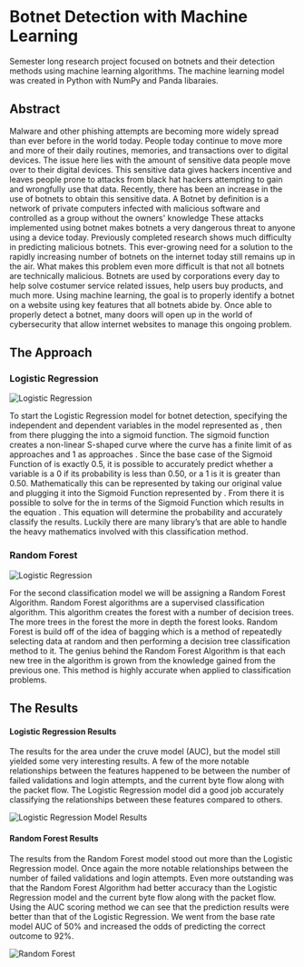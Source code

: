 # Botnet Detection with Machine Learning

Semester long research project focused on botnets and their detection methods using machine learning algorithms. The machine learning model was created in Python with NumPy and Panda libaraies.

## Abstract

  Malware and other phishing attempts are becoming more widely spread than ever before in the world today. People today continue to move more and more of their daily routines, memories, and transactions over to digital devices. The issue here lies with the amount of sensitive data people move over to their digital devices. This sensitive data gives hackers incentive and leaves people prone to attacks from black hat hackers attempting to gain and wrongfully use that data. Recently, there has been an increase in the use of botnets to obtain this sensitive data. A Botnet by definition is a network of private computers infected with malicious software and controlled as a group without the owners' knowledge These attacks implemented using botnet makes botnets a very dangerous threat to anyone using a device today. Previously completed research shows much difficulty in predicting malicious botnets. This ever-growing need for a solution to the rapidly increasing number of botnets on the internet today still remains up in the air. What makes this problem even more difficult is that not all botnets are technically malicious. Botnets are used by corporations every day to help solve costumer service related issues, help users buy products, and much more. Using machine learning, the goal is to properly identify a botnet on a website using key features that all botnets abide by. Once able to properly detect a botnet, many doors will open up in the world of cybersecurity that allow internet websites to manage this ongoing problem.

## The Approach

### Logistic Regression

<a align = "center" target="_blank"><img src="http://i67.tinypic.com/16blmaa.png" border="0" alt="Logistic Regression"></a>

  To start the Logistic Regression model for botnet detection, specifying the independent and dependent variables in the model represented as , then from there plugging the into a sigmoid function. The sigmoid function creates a non-linear S-shaped curve where the curve has a finite limit of as approaches and 1 as approaches . Since the base case of the Sigmoid Function of is exactly 0.5, it is possible to accurately predict whether a variable is a 0 if its probability is less than 0.50, or a 1 is it is greater than 0.50. Mathematically this can be represented by taking our original value and plugging it into the Sigmoid Function represented by . From there it is possible to solve for the in terms of the Sigmoid Function which results in the equation . This equation will determine the probability and accurately classify the results. Luckily there are many library’s that are able to handle the heavy mathematics involved with this classification method.

### Random Forest

<a target="_blank"><img src="http://i66.tinypic.com/258tqww.png" border="0" alt="Logistic Regression"></a>

  For the second classification model we will be assigning a Random Forest Algorithm. Random Forest algorithms are a supervised classification algorithm. This algorithm creates the forest with a number of decision trees. The more trees in the forest the more in depth the forest looks. Random Forest is build off of the idea of bagging which is a method of repeatedly selecting data at random and then performing a decision tree classification method to it. The genius behind the Random Forest Algorithm is that each new tree in the algorithm is grown from the knowledge gained from the previous one. This method is highly accurate when applied to classification problems.

## The Results

#### Logistic Regression Results

The results for the area under the cruve model (AUC), but the model still yielded some very interesting results. A few of the more notable relationships between the features happened to be between the number of failed validations and login attempts, and the current byte flow along with the packet flow. The Logistic Regression model did a good job accurately classifying the relationships between these features compared to others.

<a target="_blank"><img src="http://i67.tinypic.com/358csuo.png" border="0" alt="Logistic Regression Model Results"></a>

#### Random Forest Results

The results from the Random Forest model stood out more than the Logistic Regression model. Once again the more notable relationships between the number of failed validations and login attempts. Even more outstanding was that the Random Forest Algorithm had better accuracy than the Logistic Regression model and the current byte flow along with the packet flow.
Using the AUC scoring method we can see that the prediction results were better than that of the Logistic Regression. We went from the base rate model AUC of 50% and increased the odds of predicting the correct outcome to 92%.


<a target="_blank"><img src="http://i67.tinypic.com/wwhus0.jpg" border="0" alt="Random Forest"></a>
